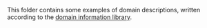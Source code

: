 This folder contains some examples of domain descriptions, written  according
to the [domain information library](https://github.com/netgroup-polito/domain-information-library).
